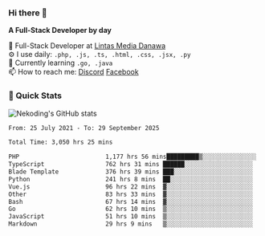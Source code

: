 ### Hi there 👋

**A Full-Stack Developer by day**

🔭 Full-Stack Developer at [Lintas Media Danawa](https://www.lintasmediadanawa.com/)  
⚙️ I use daily: `.php, .js, .ts, .html, .css, .jsx, .py`  
🌱 Currently learning `.go, .java`  
📫 How to reach me: [Discord](https://discordapp.com/users/984448732999327766)  [Facebook](https://fb.me/tyvandi)  

### 🚀 Quick Stats  

![Nekoding's GitHub stats](https://github-readme-stats.vercel.app/api?username=nekoding&show_icons=true)

<!--START_SECTION:waka-->

```txt
From: 25 July 2021 - To: 29 September 2025

Total Time: 3,050 hrs 25 mins

PHP                        1,177 hrs 56 mins█████████▒░░░░░░░░░░░░░░░   37.59 %
TypeScript                 762 hrs 31 mins ██████░░░░░░░░░░░░░░░░░░░   24.33 %
Blade Template             376 hrs 39 mins ███░░░░░░░░░░░░░░░░░░░░░░   12.02 %
Python                     241 hrs 8 mins  ██░░░░░░░░░░░░░░░░░░░░░░░   07.69 %
Vue.js                     96 hrs 22 mins  ▓░░░░░░░░░░░░░░░░░░░░░░░░   03.07 %
Other                      83 hrs 33 mins  ▓░░░░░░░░░░░░░░░░░░░░░░░░   02.67 %
Bash                       67 hrs 14 mins  ▓░░░░░░░░░░░░░░░░░░░░░░░░   02.15 %
Go                         62 hrs 10 mins  ▒░░░░░░░░░░░░░░░░░░░░░░░░   01.98 %
JavaScript                 51 hrs 10 mins  ▒░░░░░░░░░░░░░░░░░░░░░░░░   01.63 %
Markdown                   29 hrs 9 mins   ▒░░░░░░░░░░░░░░░░░░░░░░░░   00.93 %
```

<!--END_SECTION:waka-->

<!--
**nekoding/nekoding** is a ✨ _special_ ✨ repository because its `README.md` (this file) appears on your GitHub profile.

Here are some ideas to get you started:

- 🔭 I’m currently working on ...
- 🌱 I’m currently learning ...
- 👯 I’m looking to collaborate on ...
- 🤔 I’m looking for help with ...
- 💬 Ask me about ...
- 📫 How to reach me: ...
- 😄 Pronouns: ...
- ⚡ Fun fact: ...
-->
